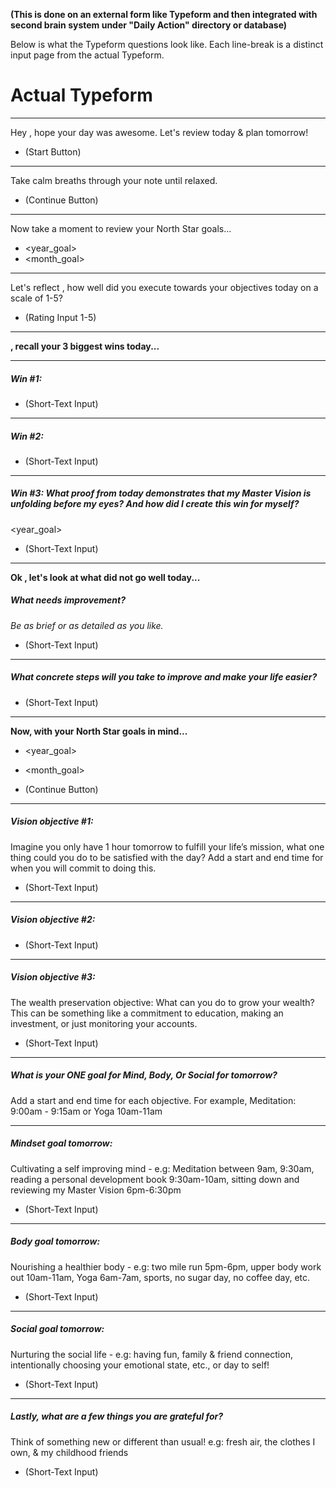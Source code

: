 **(This is done on an external form like Typeform and then integrated with second brain system under "Daily Action" directory or database)**

Below is what the Typeform questions look like. Each line-break is a distinct input page from the actual Typeform.

# Actual Typeform

---

Hey <name>, hope your day was awesome.
Let's review today & plan tomorrow!
- (Start Button)

---

Take calm breaths through your note until relaxed.
- (Continue Button)

---
Now take a moment to review your North Star goals...
- <year_goal>
- <month_goal>

---
Let's reflect <name>, how well did you execute towards your objectives today on a scale of 1-5?
- (Rating Input 1-5)


---

**<name>, recall your 3 biggest wins today...**

---

##### Win #1:
- (Short-Text Input)

---

##### Win #2:
- (Short-Text Input)

---

##### Win #3: What proof from today demonstrates that my Master Vision is unfolding before my eyes? And how did I create this win for myself?
<year_goal>

- (Short-Text Input)

---

**Ok <name>, let's look at what did not go well today...**

##### What needs improvement?
*Be as brief or as detailed as you like.*

- (Short-Text Input)

---

##### What concrete steps will you take to improve and make your life easier?
- (Short-Text Input)

---

**Now, with your North Star goals in mind...**
- <year_goal>
- <month_goal>

- (Continue Button)

---

##### Vision objective #1:
Imagine you only have 1 hour tomorrow to fulfill your life’s mission, what one thing could you do to be satisfied with the day? Add a start and end time for when you will commit to doing this.

- (Short-Text Input)

---

##### Vision objective #2:
- (Short-Text Input)

---

##### Vision objective #3:
The wealth preservation objective: What can you do to grow your wealth? This can be something like a commitment to education, making an investment, or just monitoring your accounts.

- (Short-Text Input)

---

##### What is your ONE goal for Mind, Body, Or Social for tomorrow?
Add a start and end time for each objective. For example, Meditation: 9:00am - 9:15am or Yoga 10am-11am

---

##### Mindset goal tomorrow:
Cultivating a self improving mind - e.g: Meditation between 9am, 9:30am, reading a personal development book 9:30am-10am, sitting down and reviewing my Master Vision 6pm-6:30pm

- (Short-Text Input)

---

##### Body goal tomorrow:
Nourishing a healthier body - e.g: two mile run 5pm-6pm, upper body work out 10am-11am, Yoga 6am-7am, sports, no sugar day, no coffee day, etc.

- (Short-Text Input)

---

##### Social goal tomorrow: 
Nurturing the social life - e.g: having fun, family & friend connection, intentionally choosing your emotional state, etc., or day to self!

- (Short-Text Input)

---

##### Lastly, what are a few things you are grateful for?
Think of something new or different than usual! e.g: fresh air, the clothes I own, & my childhood friends

- (Short-Text Input)
